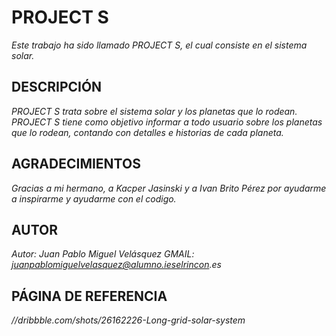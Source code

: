 # PROJECT S
_Este trabajo ha sido llamado PROJECT S, el cual consiste en el sistema solar._
## DESCRIPCIÓN
_PROJECT S trata sobre el sistema solar y los planetas que lo rodean. PROJECT S tiene como objetivo informar a todo usuario sobre los planetas que lo rodean, contando con detalles e historias de cada planeta._
## AGRADECIMIENTOS
_Gracias a mi hermano, a Kacper Jasinski y a Ivan Brito Pérez por ayudarme a inspirarme y ayudarme con el codigo._
## AUTOR
_Autor: Juan Pablo Miguel Velásquez GMAIL: juanpablomiguelvelasquez@alumno.ieselrincon.es_
## PÁGINA DE REFERENCIA
_//dribbble.com/shots/26162226-Long-grid-solar-system_
